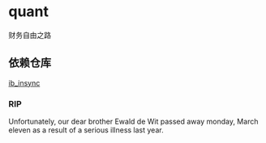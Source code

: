 # quant
财务自由之路

## 依赖仓库
[ib_insync](https://github.com/erdewit/ib_insync?tab=readme-ov-file)

### RIP
Unfortunately, our dear brother Ewald de Wit passed away monday, March eleven as a result of a serious illness last year.
